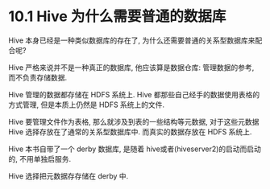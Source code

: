 # 10.1 Hive 为什么需要普通的数据库

Hive 本身已经是一种类似数据库的存在了, 为什么还需要普通的关系型数据库来配合呢?

Hive 严格来说并不是一种真正的数据库, 他应该算是数据仓库: 管理数据的参考, 而不负责存储数据.

Hive 管理的数据都存储在 HDFS 系统上.  Hive 都那些自己经手的数据使用表格的方式管理, 但是本质上仍然是 HDFS 系统上的文件.

Hive 要管理文件作为表格, 那么就涉及到表的一些结构等元数据, 对于这些元数据 Hive 选择存放在了通常的关系型数据库中. 而真实的数据存放在 HDFS 系统上.

Hive 本书自带了一个 derby 数据库, 是随着 hive或者(hiveserver2)的启动而启动的, 不用单独启服务.

Hive 选择把元数据存存储在 derby 中.